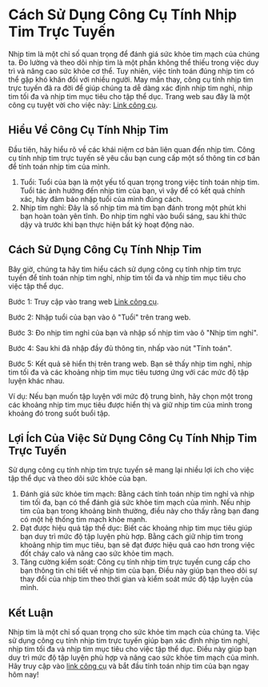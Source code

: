 Cách Sử Dụng Công Cụ Tính Nhịp Tim Trực Tuyến
=============================================

Nhịp tim là một chỉ số quan trọng để đánh giá sức khỏe tim mạch của chúng ta. Đo lường và theo dõi nhịp tim là một phần không thể thiếu trong việc duy trì và nâng cao sức khỏe cơ thể. Tuy nhiên, việc tính toán đúng nhịp tim có thể gặp khó khăn đối với nhiều người. May mắn thay, công cụ tính nhịp tim trực tuyến đã ra đời để giúp chúng ta dễ dàng xác định nhịp tim nghỉ, nhịp tim tối đa và nhịp tim mục tiêu cho tập thể dục. Trang web sau đây là một công cụ tuyệt vời cho việc này: [Link công cụ](https://www.onlinecalculatorsfree.com/vi/fitness/heart-rate-calculator.html).

Hiểu Về Công Cụ Tính Nhịp Tim
-----------------------------

Đầu tiên, hãy hiểu rõ về các khái niệm cơ bản liên quan đến nhịp tim. Công cụ tính nhịp tim trực tuyến sẽ yêu cầu bạn cung cấp một số thông tin cơ bản để tính toán nhịp tim của mình.

1. Tuổi: Tuổi của bạn là một yếu tố quan trọng trong việc tính toán nhịp tim. Tuổi tác ảnh hưởng đến nhịp tim của bạn, vì vậy để có kết quả chính xác, hãy đảm bảo nhập tuổi của mình đúng cách.
2. Nhịp tim nghỉ: Đây là số nhịp tim mà tim bạn đánh trong một phút khi bạn hoàn toàn yên tĩnh. Đo nhịp tim nghỉ vào buổi sáng, sau khi thức dậy và trước khi bạn thực hiện bất kỳ hoạt động nào.

Cách Sử Dụng Công Cụ Tính Nhịp Tim
----------------------------------

Bây giờ, chúng ta hãy tìm hiểu cách sử dụng công cụ tính nhịp tim trực tuyến để tính toán nhịp tim nghỉ, nhịp tim tối đa và nhịp tim mục tiêu cho việc tập thể dục.

Bước 1: Truy cập vào trang web [Link công cụ](https://www.onlinecalculatorsfree.com/vi/fitness/heart-rate-calculator.html).

Bước 2: Nhập tuổi của bạn vào ô "Tuổi" trên trang web.

Bước 3: Đo nhịp tim nghỉ của bạn và nhập số nhịp tim vào ô "Nhịp tim nghỉ".

Bước 4: Sau khi đã nhập đầy đủ thông tin, nhấp vào nút "Tính toán".

Bước 5: Kết quả sẽ hiển thị trên trang web. Bạn sẽ thấy nhịp tim nghỉ, nhịp tim tối đa và các khoảng nhịp tim mục tiêu tương ứng với các mức độ tập luyện khác nhau.

Ví dụ: Nếu bạn muốn tập luyện với mức độ trung bình, hãy chọn một trong các khoảng nhịp tim mục tiêu được hiển thị và giữ nhịp tim của mình trong khoảng đó trong suốt buổi tập.

Lợi Ích Của Việc Sử Dụng Công Cụ Tính Nhịp Tim Trực Tuyến
---------------------------------------------------------

Sử dụng công cụ tính nhịp tim trực tuyến sẽ mang lại nhiều lợi ích cho việc tập thể dục và theo dõi sức khỏe của bạn.

1. Đánh giá sức khỏe tim mạch: Bằng cách tính toán nhịp tim nghỉ và nhịp tim tối đa, bạn có thể đánh giá sức khỏe tim mạch của mình. Nếu nhịp tim của bạn trong khoảng bình thường, điều này cho thấy rằng bạn đang có một hệ thống tim mạch khỏe mạnh.
2. Đạt được hiệu quả tập thể dục: Biết các khoảng nhịp tim mục tiêu giúp bạn duy trì mức độ tập luyện phù hợp. Bằng cách giữ nhịp tim trong khoảng nhịp tim mục tiêu, bạn sẽ đạt được hiệu quả cao hơn trong việc đốt cháy calo và nâng cao sức khỏe tim mạch.
3. Tăng cường kiểm soát: Công cụ tính nhịp tim trực tuyến cung cấp cho bạn thông tin chi tiết về nhịp tim của bạn. Điều này giúp bạn theo dõi sự thay đổi của nhịp tim theo thời gian và kiểm soát mức độ tập luyện của mình.

Kết Luận
--------

Nhịp tim là một chỉ số quan trọng cho sức khỏe tim mạch của chúng ta. Việc sử dụng công cụ tính nhịp tim trực tuyến giúp bạn xác định nhịp tim nghỉ, nhịp tim tối đa và nhịp tim mục tiêu cho việc tập thể dục. Điều này giúp bạn duy trì mức độ tập luyện phù hợp và nâng cao sức khỏe tim mạch của mình. Hãy truy cập vào [link công cụ](https://www.onlinecalculatorsfree.com/vi/fitness/heart-rate-calculator.html) và bắt đầu tính toán nhịp tim của bạn ngay hôm nay!